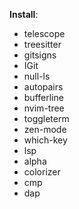 
**Install**:
* telescope
* treesitter
* gitsigns
* IGit
* null-ls
* autopairs
* bufferline
* nvim-tree
* toggleterm
* zen-mode
* which-key
* lsp
* alpha
* colorizer
* cmp
* dap
